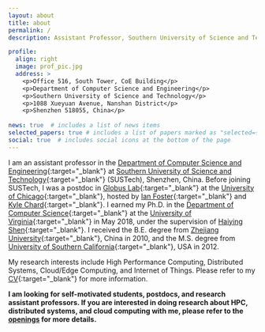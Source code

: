 ```yaml
---
layout: about
title: about
permalink: /
description: Assistant Professor, Southern University of Science and Technology

profile:
  align: right
  image: prof_pic.jpg
  address: >
    <p>Office 516, South Tower, CoE Building</p>
    <p>Department of Computer Science and Engineering</p>
    <p>Southern University of Science and Technology</p>
    <p>1088 Xueyuan Avenue, Nanshan District</p>
    <p>Shenzhen 518055, China</p>
    
news: true  # includes a list of news items
selected_papers: true # includes a list of papers marked as "selected={true}"
social: true  # includes social icons at the bottom of the page
---
```


I am an assistant professor in the [Department of Computer Science and Engineering](http://cse.sustech.edu.cn/){:target="\_blank"} at [Southern University of Science and Technology](https://www.sustech.edu.cn/){:target="\_blank"} (SUSTech), Shenzhen, China.
Before joining SUSTech, I was a postdoc in [Globus Lab](http://labs.globus.org/){:target="\_blank"} at the [University of Chicago](https://www.uchicago.edu/){:target="\_blank"}, hosted by [Ian Foster](http://www.ianfoster.org/){:target="\_blank"} and [Kyle Chard](https://kylechard.com/){:target="\_blank"}. I earned my Ph.D. in the [Department of Computer Science](http://www.cs.virginia.edu/){:target="\_blank"} at the [University of Virginia](http://www.virginia.edu/){:target="\_blank"} in May 2018, under the supervision of [Haiying Shen](http://www.cs.virginia.edu/~hs6ms/){:target="\_blank"}.
I received the B.E. degree <!--- in [Optical Engineering](http://opt.zju.edu.cn/english/){:target="\_blank"} --->
from [Zhejiang University](http://www.zju.edu.cn/english/){:target="\_blank"}, China in 2010,
and the M.S. degree <!--- in [Electrical Engineering](http://ee.usc.edu/){:target="\_blank"} --->
from [University of Southern California](http://www.usc.edu/){:target="\_blank"}, USA in 2012.

My research interests include High Performance Computing, Distributed Systems, Cloud/Edge Computing, and Internet of Things.
Please refer to my [CV](assets/CV-ZhuozhaoLi.pdf){:target="\_blank"} for more information.

**I am looking for self-motivated students, postdocs, and research assistant professors. If you are interested in doing research about HPC, distributed systems, and cloud computing with me, please refer to the [openings](https://zhuozhaoli.github.io/openings/) for more details.**